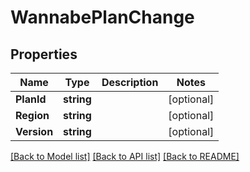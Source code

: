 # WannabePlanChange

## Properties

Name | Type | Description | Notes
------------ | ------------- | ------------- | -------------
**PlanId** | **string** |  | [optional] 
**Region** | **string** |  | [optional] 
**Version** | **string** |  | [optional] 

[[Back to Model list]](../README.md#documentation-for-models) [[Back to API list]](../README.md#documentation-for-api-endpoints) [[Back to README]](../README.md)


